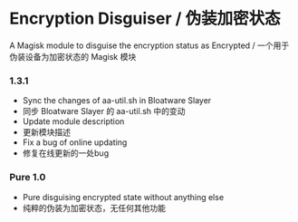 # Encryption Disguiser / 伪装加密状态
A Magisk module to disguise the encryption status as Encrypted / 一个用于伪装设备为加密状态的 Magisk 模块

### 1.3.1

- Sync the changes of aa-util.sh in Bloatware Slayer
- 同步 Bloatware Slayer 的 aa-util.sh 中的变动
- Update module description
- 更新模块描述
- Fix a bug of online updating
- 修复在线更新的一处bug

### Pure 1.0

- Pure disguising encrypted state without anything else
- 纯粹的伪装为加密状态，无任何其他功能

